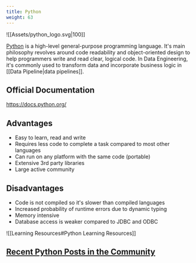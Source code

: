 ```yaml
---
title: Python
weight: 63
---
```


![[Assets/python_logo.svg|100]]

[Python](https://www.python.org/) is a high-level general-purpose programming language. It's main philosophy revolves around code readability and object-oriented design to help programmers write and read clear, logical code. In Data Engineering, it's commonly used to transform data and incorporate business logic in [[Data Pipeline|data pipelines]].

## Official Documentation

https://docs.python.org/

## Advantages

- Easy to learn, read and write
- Requires less code to complete a task compared to most other languages
- Can run on any platform with the same code (portable)
- Extensive 3rd party libraries
- Large active community

## Disadvantages

- Code is not compiled so it's slower than compiled languages
- Increased probability of runtime errors due to dynamic typing
- Memory intensive
- Database access is weaker compared to JDBC and ODBC

![[Learning Resources#Python Learning Resources]]

## [Recent Python Posts in the Community](https://www.reddit.com/r/dataengineering/search/?q=python&restrict_sr=1&sort=relevance&t=year)

